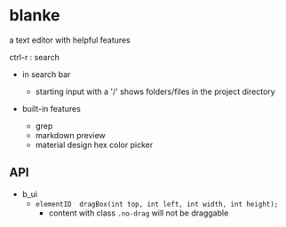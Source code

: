 # blanke
a text editor with helpful features

ctrl-r : search

- in search bar
    - starting input with a '/' shows folders/files in the project directory

- built-in features
    - grep
    - markdown preview
    - material design hex color picker

## API
- b_ui
    - ``elementID  dragBox(int top, int left, int width, int height);``
        - content with class ``.no-drag`` will not be draggable 